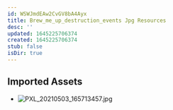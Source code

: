 ```yaml
---
id: WSWJmdEAw2CvGV8bA4Ayx
title: Brew_me_up_destruction_events Jpg Resources
desc: ''
updated: 1645225706374
created: 1645225706374
stub: false
isDir: true
---
```

## Imported Assets
- ![PXL_20210503_165713457.jpg](/assets/pxl_20210503_165713457.jpg)
